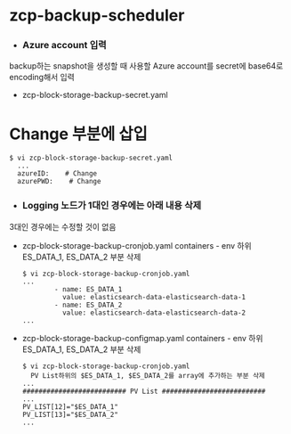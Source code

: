 # zcp-backup-scheduler

* ### Azure account 입력
backup하는 snapshot을 생성할 때 사용할 Azure account를 secret에 base64로 encoding해서 입력
  * zcp-block-storage-backup-secret.yaml
   # Change 부분에 삽입
```
$ vi zcp-block-storage-backup-secret.yaml
  ...
  azureID:    # Change
  azurePWD:    # Change
```


* ### Logging 노드가 1대인 경우에는 아래 내용 삭제
3대인 경우에는 수정할 것이 없음
  * zcp-block-storage-backup-cronjob.yaml
    containers - env 하위 ES_DATA_1, ES_DATA_2 부분 삭제
    ```
    $ vi zcp-block-storage-backup-cronjob.yaml
    ...
            - name: ES_DATA_1
              value: elasticsearch-data-elasticsearch-data-1
            - name: ES_DATA_2
              value: elasticsearch-data-elasticsearch-data-2
    ...

    ```

  * zcp-block-storage-backup-configmap.yaml
    containers - env 하위 ES_DATA_1, ES_DATA_2 부분 삭제
    ```
    $ vi zcp-block-storage-backup-cronjob.yaml
      PV List하위의 $ES_DATA_1, $ES_DATA_2를 array에 추가하는 부분 삭제
    ...
    ########################## PV List ##########################
    ...
    PV_LIST[12]="$ES_DATA_1"
    PV_LIST[13]="$ES_DATA_2"
    ...

    ```

